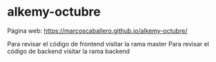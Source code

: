 # alkemy-octubre

Página web: https://marcoscaballero.github.io/alkemy-octubre/

Para revisar el código de frontend visitar la rama master
Para revisar el código de backend visitar la rama backend
